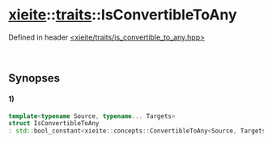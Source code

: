 # [xieite](../../xieite.md)\:\:[traits](../../traits.md)\:\:IsConvertibleToAny
Defined in header [<xieite/traits/is_convertible_to_any.hpp>](../../../include/xieite/traits/is_convertible_to_any.hpp)

&nbsp;

## Synopses
#### 1)
```cpp
template<typename Source, typename... Targets>
struct IsConvertibleToAny
: std::bool_constant<xieite::concepts::ConvertibleToAny<Source, Targets...>> {};
```
